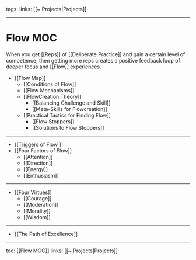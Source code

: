 tags:
links: [[~ Projects|Projects]]
___
# Flow MOC
When you get [[Reps]] of [[Deliberate Practice]] and gain a certain level of competence, then getting more reps creates a positive feedback loop of deeper focus and [[Flow]] experiences.

- [[Flow Map]]
	- [[Conditions of Flow]]
	- [[Flow Mechanisms]]
	- [[FlowCreation Theory]]
		- [[Balancing Challenge and Skill]]
		- [[Meta-Skills for Flowcreation]]
	- [[Practical Tactics for Finding Flow]]
		- [[Flow Stoppers]]
		- [[Solutions to Flow Stoppers]]	

---
- [[Triggers of Flow ]]
- [[Four Factors of Flow]]
	- [[Attention]]
	- [[Direction]]
	- [[Energy]]
	- [[Enthusiasm]]

---

- [[Four Virtues]]
	- [[Courage]]
	- [[Moderation]]
	- [[Morality]]
	- [[Wisdom]]

---

- [[The Path of Excellence]]

---
toc: [[Flow MOC]]
links: [[~ Projects|Projects]]